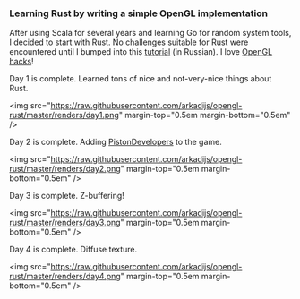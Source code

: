### Learning Rust by writing a simple OpenGL implementation

After using Scala for several years and learning Go for random system tools, I decided to start with Rust. No challenges suitable for Rust were encountered until I bumped into this [tutorial](http://habrahabr.ru/post/248153/) (in Russian). I love [OpenGL hacks](http://idea.hosting.lv/a/gfx/quakeshots.html)!

Day 1 is complete. Learned tons of nice and not-very-nice things about Rust.

<img src="https://raw.githubusercontent.com/arkadijs/opengl-rust/master/renders/day1.png" margin-top="0.5em margin-bottom="0.5em" />

Day 2 is complete. Adding [PistonDevelopers](https://github.com/PistonDevelopers/) to the game.

<img src="https://raw.githubusercontent.com/arkadijs/opengl-rust/master/renders/day2.png" margin-top="0.5em margin-bottom="0.5em" />

Day 3 is complete. Z-buffering!

<img src="https://raw.githubusercontent.com/arkadijs/opengl-rust/master/renders/day3.png" margin-top="0.5em margin-bottom="0.5em" />

Day 4 is complete. Diffuse texture.

<img src="https://raw.githubusercontent.com/arkadijs/opengl-rust/master/renders/day4.png" margin-top="0.5em margin-bottom="0.5em" />
